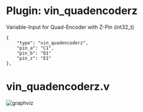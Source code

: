 # Plugin: vin_quadencoderz

Variable-Input for Quad-Encoder with Z-Pin (int32_t)

```
{
    "type": "vin_quadencoderz",
    "pin_a": "C1",
    "pin_b": "D1"
    "pin_z": "E1"
},
```

# vin_quadencoderz.v
![graphviz](./vin_quadencoderz.svg)

